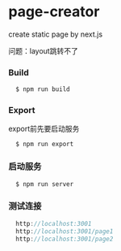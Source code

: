 # page-creator

create static page by next.js

问题：layout跳转不了

### Build

```bash
  $ npm run build
```

### Export

export前先要启动服务

```bash
  $ npm run export
```


### 启动服务

```bash
  $ npm run server
```


### 测试连接

```js
  http://localhost:3001
  http://localhost:3001/page1
  http://localhost:3001/page2
```
